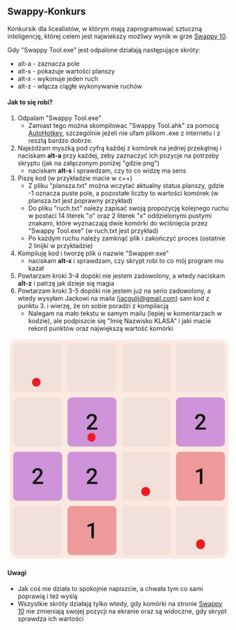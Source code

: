 ﻿## Swappy-Konkurs
Konkursik dla licealistów, w którym mają zaprogramować sztuczną inteligencję, której celem jest najwiekszy możliwy wynik w grze [Swappy 10](http://swappy10.com/).

Gdy "Swappy Tool.exe" jest odpalone działają następujące skróty:
- alt-a - zaznacza pole
- alt-s - pokazuje wartości planszy
- alt-x - wykonuje jeden ruch
- alt-z - włącza ciągłe wykonywanie ruchów

#### Jak to się robi?
1. Odpalam "Swappy Tool.exe"
    - Zamiast tego można skompilowac "Swappy Tool.ahk" za pomocą [AutoHotkey](https://autohotkey.com/), szczególnie jeżeli nie ufam plikom .exe z internetu i z resztą bardzo dobrze.
2. Najeżdżam myszką pod cyfrą każdej z komórek na jednej przekątnej i naciskam **alt-a** przy każdej, żeby zaznaczyć ich pozycje na potrzeby skryptu (jak na załączonym poniżej "gdzie.png")
    - naciskam **alt-s** i sprawdzam, czy to co widzę ma sens
3. Piszę kod (w przykładzie macie w c++)
    - Z pliku "plansza.txt" można wczytać aktualny status planszy, gdzie -1 oznacza puste pole, a pozostałe liczby to wartości komórek (w plansza.txt jest poprawny przykład)
    - Do pliku "ruch.txt" należy zapisać swoją propozycję kolejnego ruchu w postaci 14 literek "o" oraz 2 literek "x" oddzielonymi pustymi znakami, które wyznaczają dwie komórki do wciśnięcia przez "Swappy Tool.exe" (w ruch.txt jest przykład)
    - Po każdym ruchu należy zamknąć plik i zakończyć proces (ostatnie 2 linijki w przykładzie)
4. Kompiluję kod i tworzę plik o nazwie "Swapper.exe"
    - naciskam **alt-x** i sprawdzam, czy skrypt robi to co mój program mu kazał
5. Powtarzam kroki 3-4 dopóki nie jestem zadowolony, a wtedy naciskam **alt-z** i patrzę jak dzieje się magia
6. Powtarzam kroki 3-5 dopóki nie jestem już na serio zadowolony, a wtedy wysyłam Jackowi na maila (jacgulij@gmail.com) sam kod z punktu 3. i wierzę, że on sobie poradzi z kompilacją
    - Nalegam na mało tekstu w samym mailu (lepiej w komentarzach w kodzie), ale podpiszcie się "Imię Nazwisko KLASA" i jaki macie rekord punktów oraz największą wartość komórki

![Zobacz "gdzie.png"](https://github.com/Jacykow/Swappy-Konkurs/blob/master/gdzie.png "Nie trzeba w kropki, ale myszka musi być w komórkach i nie na liczbach, bo skrypt sprawdza po kolorze")

#### Uwagi
- Jak coś nie działa to spokojnie napiszcie, a chwała tym co sami poprawią i też wyślą
- Wszystkie skróty działają tylko wtedy, gdy komórki na stronie [Swappy 10](http://swappy10.com/) nie zmieniają swojej pozycji na ekranie oraz są widoczne, gdy skrypt sprawdza ich wartości
